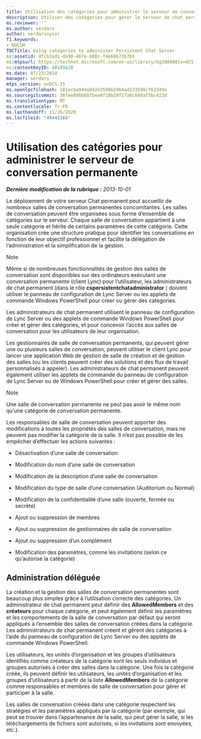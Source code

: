```yaml
---
title: Utilisation des catégories pour administrer le serveur de conversation permanente
description: Utiliser des catégories pour gérer le serveur de chat permanent ;
ms.reviewer: ''
ms.author: serdars
author: serdarsoysal
f1.keywords:
- NOCSH
TOCTitle: Using categories to administer Persistent Chat Server
ms:assetid: dfcb3ad1-da90-467e-b08c-f4e68673b7b5
ms:mtpsurl: https://technet.microsoft.com/en-us/library/Gg398988(v=OCS.15)
ms:contentKeyID: 48185628
ms.date: 07/23/2014
manager: serdars
mtps_version: v=OCS.15
ms.openlocfilehash: 181ecba944a042e3598b2964ad233590cf63349e
ms.sourcegitcommit: 36fee89bb887bea4f18b19f17a8c69daf5bc423d
ms.translationtype: MT
ms.contentlocale: fr-FR
ms.lasthandoff: 11/26/2020
ms.locfileid: "49443166"
---
```

# <a name="using-categories-to-administer-persistent-chat-server"></a>Utilisation des catégories pour administrer le serveur de conversation permanente

<div data-xmlns="http://www.w3.org/1999/xhtml">

<div class="topic" data-xmlns="http://www.w3.org/1999/xhtml" data-msxsl="urn:schemas-microsoft-com:xslt" data-cs="https://msdn.microsoft.com/">

<div data-asp="https://msdn2.microsoft.com/asp">



</div>

<div id="mainSection">

<div id="mainBody">

<span> </span>

_**Dernière modification de la rubrique :** 2013-10-01_

Le déploiement de votre serveur Chat permanent peut accueillir de nombreux salles de conversation permanentes concomitantes. Les salles de conversation peuvent être organisées sous forme d’ensemble de catégories sur le serveur. Chaque salle de conversation appartient à une seule catégorie et hérite de certains paramètres de cette catégorie. Cette organisation crée une structure pratique pour identifier les conversations en fonction de leur objectif professionnel et facilite la délégation de l’administration et la simplification de la gestion.

<div>


> [!NOTE]  
> Même si de nombreuses fonctionnalités de gestion des salles de conversation sont disponibles sur des ordinateurs exécutant une conversation permanente (client Lync) pour l’utilisateur, les administrateurs de chat permanent (dans le rôle <STRONG>cspersistentchatadministrator</STRONG> ) doivent utiliser le panneau de configuration de Lync Server ou les applets de commande Windows PowerShell pour créer ou gérer des catégories.



</div>

Les administrateurs de chat permanent utilisent le panneau de configuration de Lync Server ou des applets de commande Windows PowerShell pour créer et gérer des catégories, et pour concevoir l’accès aux salles de conversation pour les utilisateurs de leur organisation.

Les gestionnaires de salle de conversation permanents, qui peuvent gérer une ou plusieurs salles de conversation, peuvent utiliser le client Lync pour lancer une application Web de gestion de salle de création et de gestion des salles (ou les clients peuvent créer des solutions et des flux de travail personnalisés à appeler). Les administrateurs de chat permanent peuvent également utiliser les applets de commande du panneau de configuration de Lync Server ou de Windows PowerShell pour créer et gérer des salles.

<div>


> [!NOTE]  
> Une salle de conversation permanente ne peut pas avoir le même nom qu’une catégorie de conversation permanente.



</div>

Les responsables de salle de conversation peuvent apporter des modifications à toutes les propriétés des salles de conversation, mais ne peuvent pas modifier la catégorie de la salle. Il n’est pas possible de les empêcher d’effectuer les actions suivantes :

  - Désactivation d’une salle de conversation

  - Modification du nom d’une salle de conversation

  - Modification de la description d’une salle de conversation

  - Modification du type de salle d’une conversation (Auditorium ou Normal)

  - Modification de la confidentialité d’une salle (ouverte, fermée ou secrète)

  - Ajout ou suppression de membres

  - Ajout ou suppression de gestionnaires de salle de conversation

  - Ajout ou suppression d’un complément

  - Modification des paramètres, comme les invitations (selon ce qu’autorise la catégorie)

<div>

## <a name="delegated-administration"></a>Administration déléguée

La création et la gestion des salles de conversation permanentes sont beaucoup plus simples grâce à l’utilisation correcte des catégories. Un administrateur de chat permanent peut définir des **AllowedMembers** et des **créateurs** pour chaque catégorie, et peut également définir les paramètres et les comportements de la salle de conversation par défaut qui seront appliqués à l’ensemble des salles de conversation créées dans la catégorie. Les administrateurs de chat permanent créent et gèrent des catégories à l’aide du panneau de configuration de Lync Server ou des applets de commande Windows PowerShell.

Les utilisateurs, les unités d’organisation et les groupes d’utilisateurs identifiés comme créateurs de la catégorie sont les seuls individus et groupes autorisés à créer des salles dans la catégorie. Une fois la catégorie créée, ils peuvent définir les utilisateurs, les unités d’organisation et les groupes d’utilisateurs à partir de la liste **AllowedMembers** de la catégorie comme responsables et membres de salle de conversation pour gérer et participer à la salle.

Les salles de conversation créées dans une catégorie respectent les stratégies et les paramètres appliqués par la catégorie (par exemple, qui peut se trouver dans l’appartenance de la salle, qui peut gérer la salle, si les téléchargements de fichiers sont autorisés, si les invitations sont envoyées, etc.).

</div>

</div>

<span> </span>

</div>

</div>

</div>

